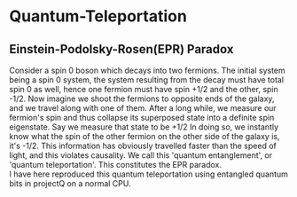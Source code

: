 # Quantum-Teleportation
## Einstein-Podolsky-Rosen(EPR) Paradox
Consider a spin 0 boson which decays into two fermions. The initial system being a spin 0 system, the system resulting from the decay must have total spin 0 as well, hence one fermion must have spin +1/2 and the other, spin -1/2. Now imagine we shoot the fermions to opposite ends of the galaxy, and we travel along with one of them. After a long while, we measure our fermion's spin and thus collapse its superposed state into a definite spin eigenstate. Say we measure that state to be +1/2 In doing so, we instantly know what the spin of the other fermion on the other side of the galaxy is, it's -1/2. This information has obviously travelled faster than the speed of light, and this violates causality. We call this 'quantum entanglement', or 'quantum teleportation'. This constitutes the EPR paradox.  
I have here reproduced this quantum teleportation using entangled quantum bits in projectQ on a normal CPU. 
